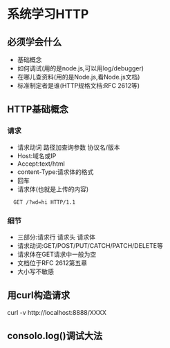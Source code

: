 # 系统学习HTTP

## 必须学会什么
* 基础概念
* 如何调试(用的是node.js,可以用log/debugger)
* 在哪儿查资料(用的是Node.js,看Node.js文档)
* 标准制定者是谁(HTTP规格文档:RFC 2612等)
  
## HTTP基础概念

### 请求
* 请求动词 路径加查询参数 协议名/版本
* Host:域名或IP
* Accept:text/html
* content-Type:请求体的格式
* 回车
* 请求体(也就是上传的内容)
```
  GET /?wd=hi HTTP/1.1 
```



### 细节
* 三部分:请求行 请求头 请求体
* 请求动词:GET/POST/PUT/CATCH/PATCH/DELETE等
* 请求体在GET请求中一般为空
* 文档位于RFC 2612第五章
* 大小写不敏感

## 用curl构造请求
curl -v http://localhost:8888/XXXX

## consolo.log()调试大法


